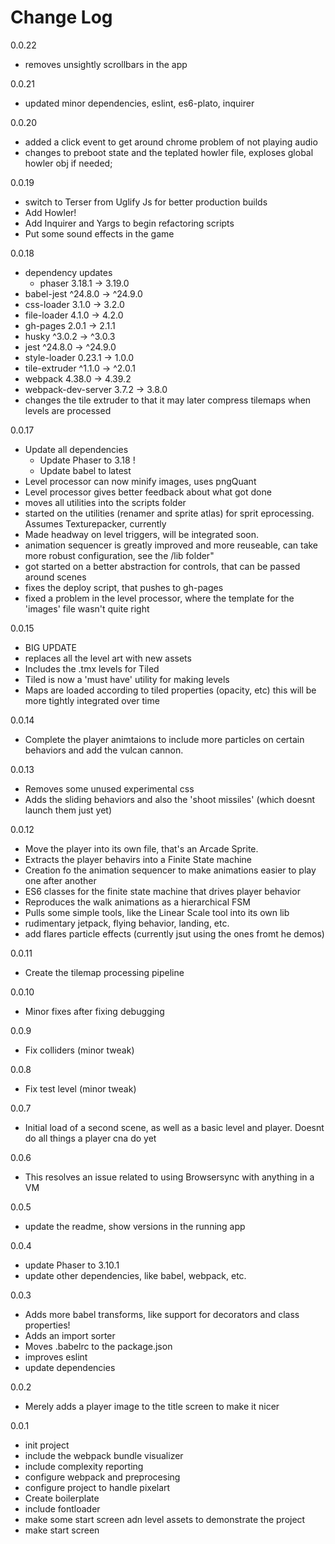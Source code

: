 # Change Log

 0.0.22
  - removes unsightly scrollbars in the app

0.0.21
  - updated minor dependencies, eslint, es6-plato, inquirer

0.0.20
  - added a click event to get around chrome problem of not playing audio
  - changes to preboot state and the teplated howler file, exploses global howler obj if needed;
  
0.0.19
  - switch to Terser from Uglify Js for better production builds
  - Add Howler!
  - Add Inquirer and Yargs to begin refactoring scripts
  - Put some sound effects in the game

0.0.18
- dependency updates
  - phaser              3.18.1  →   3.19.0
 -  babel-jest          ^24.8.0  →  ^24.9.0
 -  css-loader            3.1.0  →    3.2.0
 -  file-loader           4.1.0  →    4.2.0
 -  gh-pages              2.0.1  →    2.1.1
 -  husky                ^3.0.2  →   ^3.0.3
 -  jest                ^24.8.0  →  ^24.9.0
 -  style-loader         0.23.1  →    1.0.0
 -  tile-extruder        ^1.1.0  →   ^2.0.1
 -  webpack              4.38.0  →   4.39.2
 -  webpack-dev-server    3.7.2  →    3.8.0
- changes the tile extruder to that it may later compress tilemaps when levels are processed

0.0.17

- Update all dependencies
    - Update Phaser to 3.18 !
    - Update babel to latest
- Level processor can now minify images, uses pngQuant
- Level processor gives better feedback about what got done
- moves all utilities into the scripts folder
- started on the utilities (renamer and sprite atlas) for sprit eprocessing. Assumes Texturepacker, currently
- Made headway on level triggers, will be integrated soon.
- animation sequencer is greatly improved and more reuseable, can take more robust configuration, see the /lib folder"
- got started on a better abstraction for controls, that can be passed around scenes
- fixes the deploy script, that pushes to gh-pages
- fixed a problem in the level processor, where the template for the 'images' file wasn't quite right

0.0.15

-   BIG UPDATE
-   replaces all the level art with new assets
-   Includes the .tmx levels for Tiled
-   Tiled is now a 'must have' utility for making levels
-   Maps are loaded according to tiled properties (opacity, etc) this will be more tightly integrated over time

0.0.14

-   Complete the player animtaions to include more particles on certain behaviors and add the vulcan cannon.

0.0.13

-   Removes some unused experimental css
-   Adds the sliding behaviors and also the 'shoot missiles' (which doesnt launch them just yet)

0.0.12

-   Move the player into its own file, that's an Arcade Sprite.
-   Extracts the player behavirs into a Finite State machine
-   Creation fo the animation sequencer to make animations easier to play one after another
-   ES6 classes for the finite state machine that drives player behavior
-   Reproduces the walk animations as a hierarchical FSM
-   Pulls some simple tools, like the Linear Scale tool into its own lib
-   rudimentary jetpack, flying behavior, landing, etc.
-   add flares particle effects (currently jsut using the ones fromt he demos)

0.0.11

-   Create the tilemap processing pipeline

0.0.10

-   Minor fixes after fixing debugging

0.0.9

-   Fix colliders (minor tweak)

0.0.8

-   Fix test level (minor tweak)

0.0.7

-   Initial load of a second scene, as well as a basic level and player. Doesnt do all things a player cna do yet

0.0.6

-   This resolves an issue related to using Browsersync with anything in a VM

0.0.5

-   update the readme, show versions in the running app

0.0.4

-   update Phaser to 3.10.1
-   update other dependencies, like babel, webpack, etc.

0.0.3

-   Adds more babel transforms, like support for decorators and class properties!
-   Adds an import sorter
-   Moves .babelrc to the package.json
-   improves eslint
-   update dependencies

0.0.2

-   Merely adds a player image to the title screen to make it nicer

0.0.1

-   init project
-   include the webpack bundle visualizer
-   include complexity reporting
-   configure webpack and preprocesing
-   configure project to handle pixelart
-   Create boilerplate
-   include fontloader
-   make some start screen adn level assets to demonstrate the project
-   make start screen
